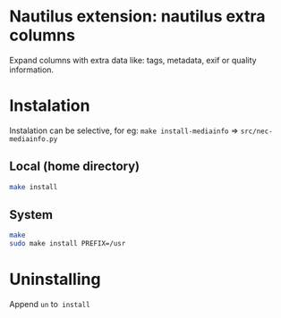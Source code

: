 # Nautilus extension: nautilus extra columns

Expand columns with extra data like: tags, metadata, exif or quality information.

# Instalation

Instalation can be selective, for eg: `make install-mediainfo` => `src/nec-mediainfo.py`

## Local (home directory)
``` bash
make install
```

## System

``` bash
make
sudo make install PREFIX=/usr
```

# Uninstalling

Append `un` to` install`
